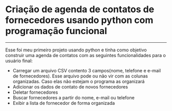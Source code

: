 # Criação de agenda de contatos de fornecedores usando python com programação funcional

-----

Esse foi meu primeiro projeto usando python e tinha como objetivo construir uma agenda de contatos com as seguintes funcionalidades para o usuário final:

  - Carregar um arquivo CSV contento 3 campos(nome, telefone e e-mail de fornecedores). Esse arquivo pode ou não vir com as colunas organizadas. Caso elas não estejam o programa as organizará
  - Adicionar os dados de contato de novos fornecedores
  - Deletar fornecedores
  - Buscar fornecedores a partir do nome, e-mail ou telefone
  - Exibir a lista de fornecedor de forma organizada
